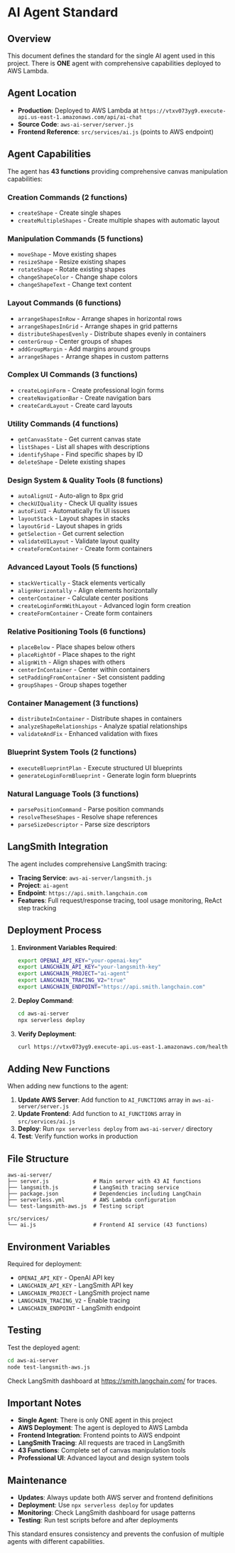 # AI Agent Standard

## Overview

This document defines the standard for the single AI agent used in this project. There is **ONE** agent with comprehensive capabilities deployed to AWS Lambda.

## Agent Location

- **Production**: Deployed to AWS Lambda at `https://vtxv073yg9.execute-api.us-east-1.amazonaws.com/api/ai-chat`
- **Source Code**: `aws-ai-server/server.js`
- **Frontend Reference**: `src/services/ai.js` (points to AWS endpoint)

## Agent Capabilities

The agent has **43 functions** providing comprehensive canvas manipulation capabilities:

### Creation Commands (2 functions)
- `createShape` - Create single shapes
- `createMultipleShapes` - Create multiple shapes with automatic layout

### Manipulation Commands (5 functions)
- `moveShape` - Move existing shapes
- `resizeShape` - Resize existing shapes
- `rotateShape` - Rotate existing shapes
- `changeShapeColor` - Change shape colors
- `changeShapeText` - Change text content

### Layout Commands (6 functions)
- `arrangeShapesInRow` - Arrange shapes in horizontal rows
- `arrangeShapesInGrid` - Arrange shapes in grid patterns
- `distributeShapesEvenly` - Distribute shapes evenly in containers
- `centerGroup` - Center groups of shapes
- `addGroupMargin` - Add margins around groups
- `arrangeShapes` - Arrange shapes in custom patterns

### Complex UI Commands (3 functions)
- `createLoginForm` - Create professional login forms
- `createNavigationBar` - Create navigation bars
- `createCardLayout` - Create card layouts

### Utility Commands (4 functions)
- `getCanvasState` - Get current canvas state
- `listShapes` - List all shapes with descriptions
- `identifyShape` - Find specific shapes by ID
- `deleteShape` - Delete existing shapes

### Design System & Quality Tools (8 functions)
- `autoAlignUI` - Auto-align to 8px grid
- `checkUIQuality` - Check UI quality issues
- `autoFixUI` - Automatically fix UI issues
- `layoutStack` - Layout shapes in stacks
- `layoutGrid` - Layout shapes in grids
- `getSelection` - Get current selection
- `validateUILayout` - Validate layout quality
- `createFormContainer` - Create form containers

### Advanced Layout Tools (5 functions)
- `stackVertically` - Stack elements vertically
- `alignHorizontally` - Align elements horizontally
- `centerContainer` - Calculate center positions
- `createLoginFormWithLayout` - Advanced login form creation
- `createFormContainer` - Create form containers

### Relative Positioning Tools (6 functions)
- `placeBelow` - Place shapes below others
- `placeRightOf` - Place shapes to the right
- `alignWith` - Align shapes with others
- `centerInContainer` - Center within containers
- `setPaddingFromContainer` - Set consistent padding
- `groupShapes` - Group shapes together

### Container Management (3 functions)
- `distributeInContainer` - Distribute shapes in containers
- `analyzeShapeRelationships` - Analyze spatial relationships
- `validateAndFix` - Enhanced validation with fixes

### Blueprint System Tools (2 functions)
- `executeBlueprintPlan` - Execute structured UI blueprints
- `generateLoginFormBlueprint` - Generate login form blueprints

### Natural Language Tools (3 functions)
- `parsePositionCommand` - Parse position commands
- `resolveTheseShapes` - Resolve shape references
- `parseSizeDescriptor` - Parse size descriptors

## LangSmith Integration

The agent includes comprehensive LangSmith tracing:

- **Tracing Service**: `aws-ai-server/langsmith.js`
- **Project**: `ai-agent`
- **Endpoint**: `https://api.smith.langchain.com`
- **Features**: Full request/response tracing, tool usage monitoring, ReAct step tracking

## Deployment Process

1. **Environment Variables Required**:
   ```bash
   export OPENAI_API_KEY="your-openai-key"
   export LANGCHAIN_API_KEY="your-langsmith-key"
   export LANGCHAIN_PROJECT="ai-agent"
   export LANGCHAIN_TRACING_V2="true"
   export LANGCHAIN_ENDPOINT="https://api.smith.langchain.com"
   ```

2. **Deploy Command**:
   ```bash
   cd aws-ai-server
   npx serverless deploy
   ```

3. **Verify Deployment**:
   ```bash
   curl https://vtxv073yg9.execute-api.us-east-1.amazonaws.com/health
   ```

## Adding New Functions

When adding new functions to the agent:

1. **Update AWS Server**: Add function to `AI_FUNCTIONS` array in `aws-ai-server/server.js`
2. **Update Frontend**: Add function to `AI_FUNCTIONS` array in `src/services/ai.js`
3. **Deploy**: Run `npx serverless deploy` from `aws-ai-server/` directory
4. **Test**: Verify function works in production

## File Structure

```
aws-ai-server/
├── server.js              # Main server with 43 AI functions
├── langsmith.js           # LangSmith tracing service
├── package.json           # Dependencies including LangChain
├── serverless.yml         # AWS Lambda configuration
└── test-langsmith-aws.js  # Testing script

src/services/
└── ai.js                  # Frontend AI service (43 functions)
```

## Environment Variables

Required for deployment:

- `OPENAI_API_KEY` - OpenAI API key
- `LANGCHAIN_API_KEY` - LangSmith API key
- `LANGCHAIN_PROJECT` - LangSmith project name
- `LANGCHAIN_TRACING_V2` - Enable tracing
- `LANGCHAIN_ENDPOINT` - LangSmith endpoint

## Testing

Test the deployed agent:

```bash
cd aws-ai-server
node test-langsmith-aws.js
```

Check LangSmith dashboard at https://smith.langchain.com/ for traces.

## Important Notes

- **Single Agent**: There is only ONE agent in this project
- **AWS Deployment**: The agent is deployed to AWS Lambda
- **Frontend Integration**: Frontend points to AWS endpoint
- **LangSmith Tracing**: All requests are traced in LangSmith
- **43 Functions**: Complete set of canvas manipulation tools
- **Professional UI**: Advanced layout and design system tools

## Maintenance

- **Updates**: Always update both AWS server and frontend definitions
- **Deployment**: Use `npx serverless deploy` for updates
- **Monitoring**: Check LangSmith dashboard for usage patterns
- **Testing**: Run test scripts before and after deployments

This standard ensures consistency and prevents the confusion of multiple agents with different capabilities.
